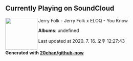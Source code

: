 ## Currently Playing on SoundCloud

[<img align="left" width="100" src="https://i1.sndcdn.com/artworks-000146776969-5gj846-t120x120.jpg">](https://soundcloud.com/jerryfolkmusic/jerry-folk-x-eloq-you-know-1)

Jerry Folk - Jerry Folk x ELOQ - You Know

**Albums**: undefined

Last updated at 2020. 7. 16. 오후 12:27:43

#### Generated with [20chan/github-now](https://github.com/20chan/github-now)


<!--
**20chan/20chan** is a ✨ _special_ ✨ repository because its `README.md` (this file) appears on your GitHub profile.

Here are some ideas to get you started:

- 🔭 I’m currently working on ...
- 🌱 I’m currently learning ...
- 👯 I’m looking to collaborate on ...
- 🤔 I’m looking for help with ...
- 💬 Ask me about ...
- 📫 How to reach me: ...
- 😄 Pronouns: ...
- ⚡ Fun fact: ...
-->
